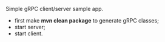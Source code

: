 Simple gRPC client/server sample app.  
- first make __mvn clean package__ to generate gRPC classes;
- start server;
- start client.

